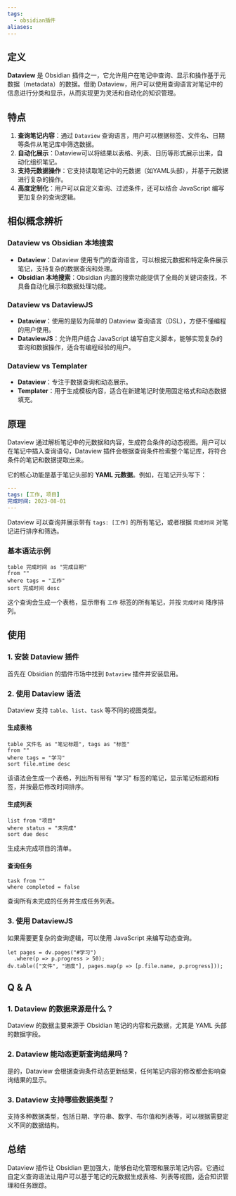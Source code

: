 ```yaml
---
tags:
  - obsidian插件
aliases:
---
```


## 定义

**Dataview** 是 Obsidian 插件之一，它允许用户在笔记中查询、显示和操作基于元数据（metadata）的数据。借助 Dataview，用户可以使用查询语言对笔记中的信息进行分类和显示，从而实现更为灵活和自动化的知识管理。

## 特点

1. **查询笔记内容**：通过 `Dataview` 查询语言，用户可以根据标签、文件名、日期等条件从笔记库中筛选数据。
2. **自动化展示**：Dataview可以将结果以表格、列表、日历等形式展示出来，自动化组织笔记。
3. **支持元数据操作**：它支持读取笔记中的元数据（如YAML头部），并基于元数据进行复杂的操作。
4. **高度定制化**：用户可以自定义查询、过滤条件，还可以结合 JavaScript 编写更加复杂的查询逻辑。

## 相似概念辨析

### Dataview vs Obsidian 本地搜索

- **Dataview**：Dataview 使用专门的查询语言，可以根据元数据和特定条件展示笔记，支持复杂的数据查询和处理。
- **Obsidian 本地搜索**：Obsidian 内置的搜索功能提供了全局的关键词查找，不具备自动化展示和数据处理功能。

### Dataview vs DataviewJS

- **Dataview**：使用的是较为简单的 Dataview 查询语言（DSL），方便不懂编程的用户使用。
- **DataviewJS**：允许用户结合 JavaScript 编写自定义脚本，能够实现复杂的查询和数据操作，适合有编程经验的用户。

### Dataview vs Templater

- **Dataview**：专注于数据查询和动态展示。
- **Templater**：用于生成模板内容，适合在新建笔记时使用固定格式和动态数据填充。

## 原理

Dataview 通过解析笔记中的元数据和内容，生成符合条件的动态视图。用户可以在笔记中插入查询语句，Dataview 插件会根据查询条件检索整个笔记库，将符合条件的笔记和数据提取出来。

它的核心功能是基于笔记头部的 **YAML 元数据**。例如，在笔记开头写下：

```yaml
---
tags: [工作, 项目]
完成时间: 2023-08-01
---
```

Dataview 可以查询并展示带有 `tags: [工作]` 的所有笔记，或者根据 `完成时间` 对笔记进行排序和筛选。

### 基本语法示例

```dataview
table 完成时间 as "完成日期"
from ""
where tags = "工作"
sort 完成时间 desc
```

这个查询会生成一个表格，显示带有 `工作` 标签的所有笔记，并按 `完成时间` 降序排列。

## 使用

### 1. 安装 Dataview 插件

首先在 Obsidian 的插件市场中找到 `Dataview` 插件并安装启用。

### 2. 使用 Dataview 语法

Dataview 支持 `table`、`list`、`task` 等不同的视图类型。

#### 生成表格

```dataview
table 文件名 as "笔记标题", tags as "标签"
from ""
where tags = "学习"
sort file.mtime desc
```

该语法会生成一个表格，列出所有带有 "学习" 标签的笔记，显示笔记标题和标签，并按最后修改时间排序。

#### 生成列表

```dataview
list from "项目"
where status = "未完成"
sort due desc
```

生成未完成项目的清单。

#### 查询任务

```dataview
task from ""
where completed = false
```

查询所有未完成的任务并生成任务列表。

### 3. 使用 DataviewJS

如果需要更复杂的查询逻辑，可以使用 JavaScript 来编写动态查询。

```dataviewjs
let pages = dv.pages("#学习")
  .where(p => p.progress > 50);
dv.table(["文件", "进度"], pages.map(p => [p.file.name, p.progress]));
```

## Q & A

### 1. **Dataview 的数据来源是什么？**
   Dataview 的数据主要来源于 Obsidian 笔记的内容和元数据，尤其是 YAML 头部的数据字段。

### 2. **Dataview 能动态更新查询结果吗？**
   是的，Dataview 会根据查询条件动态更新结果，任何笔记内容的修改都会影响查询结果的显示。

### 3. **Dataview 支持哪些数据类型？**
   支持多种数据类型，包括日期、字符串、数字、布尔值和列表等，可以根据需要定义不同的数据结构。

## 总结

Dataview 插件让 Obsidian 更加强大，能够自动化管理和展示笔记内容。它通过自定义查询语法让用户可以基于笔记的元数据生成表格、列表等视图，适合知识管理和任务跟踪。